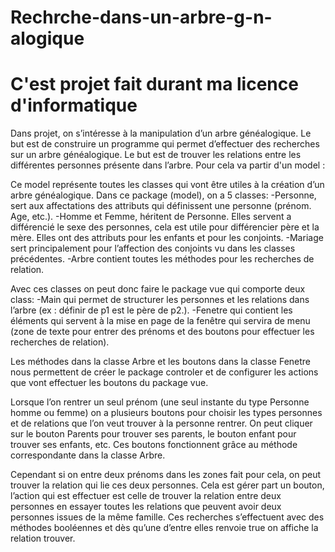 # Rechrche-dans-un-arbre-g-n-alogique
# C'est projet fait durant ma licence d'informatique


Dans projet, on s’intéresse à la manipulation d’un arbre généalogique. Le but est de 
construire un programme qui permet d’effectuer des recherches sur un arbre 
généalogique. Le but est de trouver les relations entre les différentes personnes 
présente dans l’arbre. Pour cela va partir d'un model : 

Ce model représente toutes les classes qui vont être utiles à la création d’un arbre 
généalogique. Dans ce package (model), on a 5 classes:
-Personne, sert aux affectations des attributs qui définissent une personne (prénom. 
Age, etc.). 
-Homme et Femme, héritent de Personne. Elles servent a différencié le sexe des 
personnes, cela est utile pour différencier père et la mère. Elles ont des attributs pour 
les enfants et pour les conjoints.
-Mariage sert principalement pour l’affection des conjoints vu dans les classes 
précédentes. 
-Arbre contient toutes les méthodes pour les recherches de relation.

Avec ces classes on peut donc faire le package vue qui comporte deux class:
-Main qui permet de structurer les personnes et les relations dans l’arbre (ex : définir 
de p1 est le père de p2.). 
-Fenetre qui contient les éléments qui servent à la mise en page de la fenêtre qui 
servira de menu (zone de texte pour entrer des prénoms et des boutons pour 
effectuer les recherches de relation). 


Les méthodes dans la classe Arbre et les boutons dans la classe Fenetre nous 
permettent de créer le package controler et de configurer les actions que vont 
effectuer les boutons du package vue.

Lorsque l’on rentrer un seul prénom (une seul instante du type Personne homme ou 
femme) on a plusieurs boutons pour choisir les types personnes et de relations que 
l’on veut trouver à la personne rentrer. On peut cliquer sur le bouton Parents pour 
trouver ses parents, le bouton enfant pour trouver ses enfants, etc. Ces boutons 
fonctionnent grâce au méthode correspondante dans la classe Arbre.

Cependant si on entre deux prénoms dans les zones fait pour cela, on peut trouver la 
relation qui lie ces deux personnes. Cela est gérer part un bouton, l’action qui est 
effectuer est celle de trouver la relation entre deux personnes en essayer toutes les 
relations que peuvent avoir deux personnes issues de la même famille. Ces 
recherches s’effectuent avec des méthodes booléennes et dès qu’une d’entre elles 
renvoie true on affiche la relation trouver.
